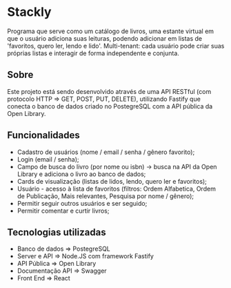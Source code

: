 # Stackly
Programa que serve como um catálogo de livros, uma estante virtual em que o usuário adiciona suas leituras, podendo adicionar em listas de 'favoritos, quero ler, lendo e lido'.
Multi-tenant: cada usuário pode criar suas próprias listas e interagir de forma independente e conjunta.

## Sobre
Este projeto está sendo desenvolvido através de uma API RESTful (com protocolo HTTP => GET, POST, PUT, DELETE), utilizando Fastify que conecta o banco de dados criado no PostegreSQL com a API pública da Open Library.

## Funcionalidades
- Cadastro de usuários (nome / email / senha / gênero favorito);
- Login (email / senha);
- Campo de busca do livro (por nome ou isbn) -> busca na API da Open Library e adiciona o livro ao banco de dados;
- Cards de visualização (listas de lidos, lendo, quero ler e favoritos);
- Usuário - acesso à lista de favoritos (filtros: Ordem Alfabetica, Ordem de Publicação, Mais relevantes, Pesquisa por nome / gênero);
- Permitir seguir outros usuários e ser seguido;
- Permitir comentar e curtir livros; 

## Tecnologias utilizadas
- Banco de dados => PostegreSQL
- Server e API => Node.JS com framework Fastify
- API Pública => Open Library
- Documentação API => Swagger
- Front End => React
